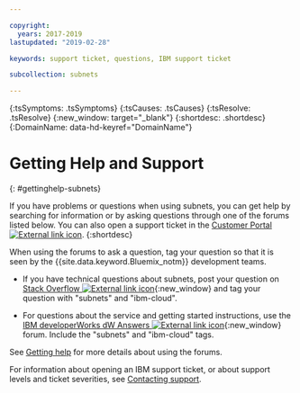 ```yaml
---

copyright:
  years: 2017-2019
lastupdated: "2019-02-28"

keywords: support ticket, questions, IBM support ticket

subcollection: subnets

---
```


<!-- Common attributes used in the template are defined as follows: -->
{:tsSymptoms: .tsSymptoms} 
{:tsCauses: .tsCauses} 
{:tsResolve: .tsResolve} 
{:new_window: target="_blank"}
{:shortdesc: .shortdesc}
{:DomainName: data-hd-keyref="DomainName"}

<!-- # {{site.data.keyword.blockstorageshort}} troubleshooting
{: #ts} -->
<!-- Provide an appropriate ID above -->

<!-- IN PROGRESS - AUDIENCE BLUE, STAGING ONLY -->


<!-- This is the template for troubleshooting topics.  -->

<!-- The short description section should include the service long name and "Bluemix" for search optimization. Example short description: -->

<!-- Add a heading and content for how to get help and support. Use this template for beta and GA services:  -->
# Getting Help and Support 
{: #gettinghelp-subnets}

If you have problems or questions when using subnets, you can get help by searching for information or by asking questions through one of the forums listed below. You can also open a support ticket in the [Customer Portal ![External link icon](../../icons/launch-glyph.svg "External link icon")](https://{DomainName}/).
{:shortdesc}

When using the forums to ask a question, tag your question so that it is seen by the {{site.data.keyword.Bluemix_notm}} development teams.
<!--Insert the appropriate Stack Overflow tag for your service for <block-storage> in URL and text below:  -->
* If you have technical questions about subnets, post your question on [Stack Overflow ![External link icon](../../icons/launch-glyph.svg "External link icon")](https://stackoverflow.com/search?q=subnets+ibm-cloud){:new_window} and tag your question with "subnets" and "ibm-cloud".
<!--Insert the appropriate dW Answers tag for your service for <service_keyword> in URL below:  -->
* For questions about the service and getting started instructions, use the [IBM developerWorks dW Answers ![External link icon](../../icons/launch-glyph.svg "External link icon")](https://developer.ibm.com/answers/topics/subnets.html?smartspace=ibm-cloud){:new_window} forum. Include the  "subnets" and "ibm-cloud" tags.

See [Getting help](/docs/get-support?topic=get-support-getting-customer-support) for more details about using the forums.

For information about opening an IBM support ticket, or about support levels and ticket severities, see [Contacting support](/docs/get-support?topic=get-support-getting-customer-support).
